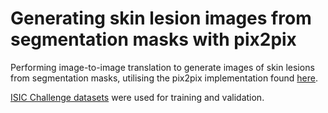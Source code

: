 # Generating skin lesion images from segmentation masks with pix2pix

Performing image-to-image translation to generate images of skin lesions from segmentation masks, utilising the pix2pix implementation found [here](https://github.com/junyanz/pytorch-CycleGAN-and-pix2pix).

[ISIC Challenge datasets](https://challenge.isic-archive.com/data/#2018) were used for training and validation.
